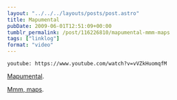 ```yaml
---
layout: "../../../layouts/posts/post.astro"
title: Mapumental
pubDate: 2009-06-01T12:51:09+00:00
tumblr_permalink: /post/116226810/mapumental-mmm-maps
tags: ["linklog"]
format: "video"
---
```


`youtube: https://www.youtube.com/watch?v=vVZkHuomqfM`

[Mapumental][1].

[Mmm, maps][2].

[1]: https://www.youtube.com/watch?v=vVZkHuomqfM
[2]: http://www.mysociety.org/2009/06/01/say-hello-to-mapumental/
